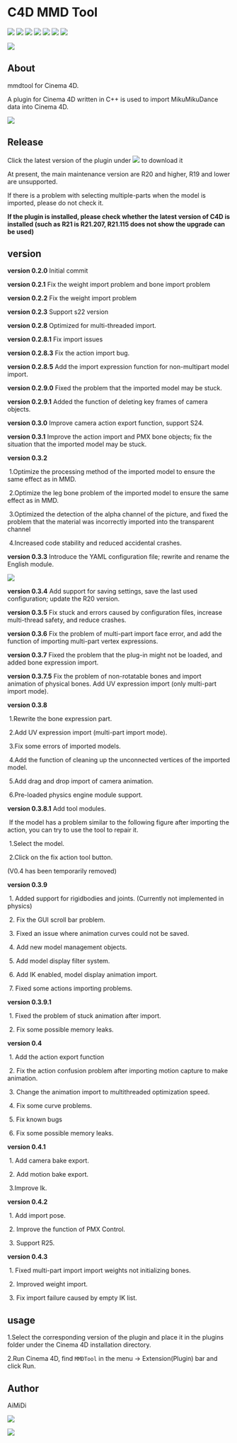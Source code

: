 # C4D MMD Tool

[![](https://img.shields.io/github/downloads/AiMiDi/C4D_MMD_Tool/total)](https://github.com/AiMiDi/C4D_MMD_Tool/releases) [![](https://img.shields.io/github/forks/AiMiDi/C4D_MMD_Tool)](https://github.com/AiMiDi/C4D_MMD_Tool/network/members) [![](https://img.shields.io/github/stars/AiMiDi/C4D_MMD_Tool)](https://github.com/AiMiDi/C4D_MMD_Tool/stargazers) [![](https://img.shields.io/github/license/AiMiDi/C4D_MMD_Tool)](https://github.com/AiMiDi/C4D_MMD_Tool/blob/main/LICENSE.md) ![](https://img.shields.io/github/languages/top/AiMiDi/C4D_MMD_Tool) ![](https://img.shields.io/github/last-commit/AiMiDi/C4D_MMD_Tool) [![](https://img.shields.io/github/v/release/AiMiDi/C4D_MMD_Tool)](https://github.com/AiMiDi/C4D_MMD_Tool/releases)

[![](https://img.shields.io/badge/ReadMe-%E4%B8%AD%E6%96%87-red)](README_zh.md)

## About

mmdtool for Cinema 4D.

A plugin for Cinema 4D written in C++ is used to import MikuMikuDance data into Cinema 4D.

![](https://ftp.bmp.ovh/imgs/2021/05/bac9aa6402d8894d.jpg)

## Release

Click the latest version of the plugin under [![](https://img.shields.io/github/v/release/AiMiDi/C4D_MMD_Tool)](https://github.com/AiMiDi/C4D_MMD_Tool/releases) to download it

At present, the main maintenance version are R20 and higher, R19 and lower are unsupported.

If there is a problem with selecting multiple-parts when the model is imported, please do not check it.

**If the plugin is installed, please check whether the latest version of C4D is installed (such as R21 is R21.207, R21.115 does not show the upgrade can be used)**

## version 

**version 0.2.0** Initial commit

**version 0.2.1** Fix the weight import problem and bone import problem

**version 0.2.2** Fix the weight import problem

**version 0.2.3** Support s22 version

**version 0.2.8**  Optimized for multi-threaded import.

**version 0.2.8.1** Fix import issues

**version 0.2.8.3** Fix the action import bug.

**version 0.2.8.5** Add the import expression function for non-multipart model import.

**version 0.2.9.0** Fixed the problem that the imported model may be stuck.

**version 0.2.9.1**  Added the function of deleting key frames of camera objects.

**version 0.3.0**  Improve camera action export function, support S24.

**version 0.3.1** Improve the action import and PMX bone objects; fix the situation that the imported model may be stuck.

**version 0.3.2**

​	1.Optimize the processing method of the imported model to ensure the same effect as in MMD.

​	2.Optimize the leg bone problem of the imported model to ensure the same effect as in MMD.

​	3.Optimized the detection of the alpha channel of the picture, and fixed the problem that the material was incorrectly imported into the transparent channel

​	4.Increased code stability and reduced accidental crashes.

**version 0.3.3** Introduce the YAML configuration file; rewrite and rename the English module.

![](https://ftp.bmp.ovh/imgs/2021/05/84376d077a7e0721.jpg)

**version 0.3.4** Add support for saving settings, save the last used configuration; update the R20 version.

**version 0.3.5** Fix stuck and errors caused by configuration files, increase multi-thread safety, and reduce crashes.

**version 0.3.6** Fix the problem of multi-part import face error, and add the function of importing multi-part vertex expressions.

**version 0.3.7** Fixed the problem that the plug-in might not be loaded, and added bone expression import.

**version 0.3.7.5** Fix the problem of non-rotatable bones and import animation of physical bones. Add UV expression import (only multi-part import mode).

**version 0.3.8**

​	1.Rewrite the bone expression part.

​	2.Add UV expression import (multi-part import mode).

​	3.Fix some errors of imported models.

​	4.Add the function of cleaning up the unconnected vertices of the imported model.

​	5.Add drag and drop import of camera animation.

​	6.Pre-loaded physics engine module support.

**version 0.3.8.1** Add tool modules.

​	If the model has a problem similar to the following figure after importing the action, you can try to use the tool to repair it.

​		1.Select the model.

​		2.Click on the fix action tool button.

(V0.4 has been temporarily removed)

**version 0.3.9**

​		1. Added support for rigidbodies and joints. (Currently not implemented in physics)

​		2. Fix the GUI scroll bar problem.

​		3. Fixed an issue where animation curves could not be saved.

​		4. Add new model management objects.

​		5. Add model display filter system.

​		6. Add IK enabled, model display animation import.

​		7. Fixed some actions importing problems.

**version 0.3.9.1**

​		1. Fixed the problem of stuck animation after import.

​		2. Fix some possible memory leaks.

**version 0.4**

​		1. Add the action export function

​		2. Fix the action confusion problem after importing motion capture to make animation.

​		3. Change the animation import to multithreaded optimization speed.

​		4. Fix some curve problems.

​		5. Fix known bugs

​		6. Fix some possible memory leaks.

**version 0.4.1**

​	1. Add camera bake export.

​	2. Add motion bake export. 

​	3.Improve Ik.

**version 0.4.2**

​	1. Add import pose.

​	2. Improve the function of PMX Control.

​	3. Support R25.

**version 0.4.3**

​	1. Fixed multi-part import import weights not initializing bones.

​	2. Improved weight import.

​	3. Fix import failure caused by empty IK list.

## usage

1.Select the corresponding version of the plugin and place it in the plugins folder under the Cinema 4D installation directory.

2.Run Cinema 4D, find `MMDTool` in the menu -> Extension(Plugin) bar and click Run.

## Author

AiMiDi

[![](https://img.shields.io/badge/-@AiMiDi-%23181717?style=flat-square&logo=github)](https://github.com/AiMiDi)   

[![](https://img.shields.io/badge/-%40艾米蒂aimidi-blue?style=flat-square&logo=bilibili)](https://space.bilibili.com/30898053)
